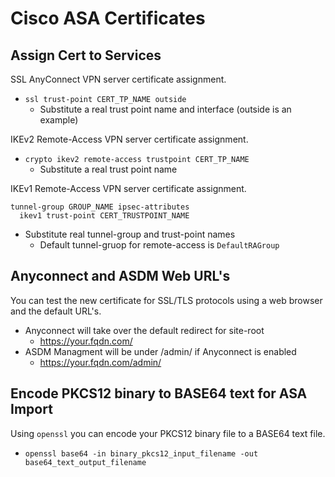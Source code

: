 # Cisco ASA Certificates

## Assign Cert to Services

SSL AnyConnect VPN server certificate assignment.
* `ssl trust-point CERT_TP_NAME outside`
  * Substitute a real trust point name and interface (outside is an example)

IKEv2 Remote-Access VPN server certificate assignment.
* `crypto ikev2 remote-access trustpoint CERT_TP_NAME`
  * Substitute a real trust point name
  
IKEv1 Remote-Access VPN server certificate assignment.
```
tunnel-group GROUP_NAME ipsec-attributes
  ikev1 trust-point CERT_TRUSTPOINT_NAME
```
* Substitute real tunnel-group and trust-point names
  * Default tunnel-gruop for remote-access is `DefaultRAGroup`


## Anyconnect and ASDM Web URL's

You can test the new certificate for SSL/TLS protocols using a web browser and the default URL's.

* Anyconnect will take over the default redirect for site-root
  * https://your.fqdn.com/
* ASDM Managment will be under /admin/ if Anyconnect is enabled
  * https://your.fqdn.com/admin/

## Encode PKCS12 binary to BASE64 text for ASA Import

Using `openssl` you can encode your PKCS12 binary file to a BASE64 text file.

* `openssl base64 -in binary_pkcs12_input_filename -out base64_text_output_filename`
